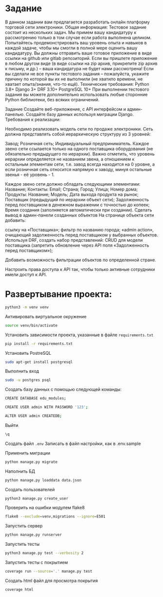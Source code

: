 # Задание
В данном задании вам предлагается разработать онлайн платформу торговой сети электроники.
Общая информация:
Тестовое задание состоит из нескольких задач. Мы примем вашу кандидатуру к рассмотрению только в том случае если работа выполнена целиком. Попытайтесь продемонстрировать ваш уровень опыта и навыков в каждой задаче, чтобы мы смогли в полной мере оценить вашу кандидатуру.
Вы должны отправить ваше готовое приложение в виде ссылки на github или gitlab репозиторий. Если вы пришлете приложение в любом другом виде (в виде ссылки на zip архив, прикрепите zip архив к письму, и др.) – ваша кандидатура не будет нами рассмотрена!
Если вы сделали не все пункты тестового задания – пожалуйста, укажите причину по которой вы их не выполнили (не хватило времени, не хватает опыта/знания, что-то ещё).
Технические требования:
Python 3.8+
Django 3+
DRF 3.10+
PostgreSQL 10+
При выполнении тестового задания вы можете дополнительно использовать любые сторонние Python библиотеки, без всяких ограничений.

Задание
Создайте веб-приложение, с API интерфейсом и админ-панелью.
Создайте базу данных используя миграции Django.
Требования к реализации:

Необходимо реализовать модель сети по продаже электроники.
Сеть должна представлять собой иерархическую структуру из 3 уровней:

Завод;
Розничная сеть;
Индивидуальный предприниматель.
Каждое звено сети ссылается только на одного поставщика оборудования (не обязательно предыдущего по иерархии). Важно отметить, что уровень иерархии определяется не названием звена, а отношением к остальным элементам сети, т.е. завод всегда находится на 0 уровне, а если розничная сеть относится напрямую к заводу, минуя остальные звенья - её уровень - 1.

Каждое звено сети должно обладать следующими элементами:
Название;
Контакты:
Email;
Страна;
Город;
Улица;
Номер дома;
Продукты:
Название;
Модель;
Дата выхода продукта на рынок;
Поставщик (предыдущий по иерархии объект сети);
Задолженность перед поставщиком в денежном выражении с точностью до копеек;
Время создания (заполняется автоматически при создании).
Сделать вывод в админ-панели созданных объектов
На странице объекта сети добавить:

ссылку на «Поставщика»;
фильтр по названию города;
«admin action», очищающий задолженность перед поставщиком у выбранных объектов.
Используя DRF, создать набор представлений:
CRUD для модели поставщика (запретить обновление через API поля «Задолженность перед поставщиком»);

Добавить возможность фильтрации объектов по определенной стране.

Настроить права доступа к API так, чтобы только активные сотрудники имели доступ к API.


# Развертывание проекта:

```bash
python3 -m venv venv
```
Активировать виртуальное окружение
```bash
source venv/bin/activate
```
Установить зависимости проекта, указанные в файле `requirements.txt`
```bash
pip install -r requirements.txt
```
Установить PostreSQL
```bash
sudo apt-get install postgresql
```
Выполнить вход
```bash
sudo -u postgres psql
```
Cоздать базу данных 
с помощью следующей команды:
```bash
CREATE DATABASE edu_modules;
```
```bash
CREATE USER admin WITH PASSWORD '123';
```
```bash
ALTER USER admin CREATEDB;
```
Выйти
```bash
\q
```
Создать файл `.env` 
Записать в файл настройки, как в .env.sample

Применить миграции
```bash
python manage.py migrate
```
Наполнить БД
```bash
python manage.py loaddata data.json
```
Создать пользователей
```bash
python3 manage.py create_user
```
Проверить на ошибки модулем flake8
```bash
flake8 --exclude=venv,migrations --ignore=E501
```
Запустить сервер
```bash
python manage.py runserver
```
Запустить тесты
```bash
python3 manage.py test --verbosity 2
```
Запустить тесты с покрытием
```bash
coverage run --source='.' manage.py test
```
Создать html файл для просмотра покрытия 
```bash
coverage html
```
